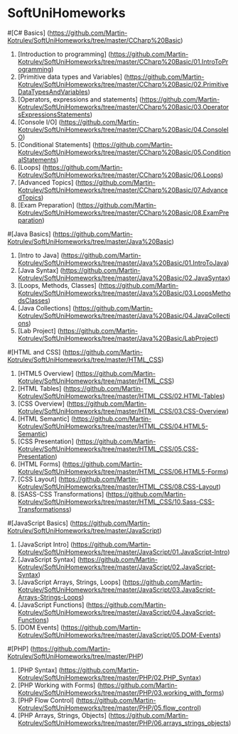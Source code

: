 SoftUniHomeworks
================
#[C# Basics] (https://github.com/Martin-Kotrulev/SoftUniHomeworks/tree/master/CCharp%20Basic)
1. [Introduction to programming] (https://github.com/Martin-Kotrulev/SoftUniHomeworks/tree/master/CCharp%20Basic/01.IntroToProgramming)
2. [Primitive data types and Variables] (https://github.com/Martin-Kotrulev/SoftUniHomeworks/tree/master/CCharp%20Basic/02.PrimitiveDataTypesAndVariables)
3. [Operators, expressions and statements] (https://github.com/Martin-Kotrulev/SoftUniHomeworks/tree/master/CCharp%20Basic/03.OperatorsExpressionsStatements)
4. [Console I/O] (https://github.com/Martin-Kotrulev/SoftUniHomeworks/tree/master/CCharp%20Basic/04.ConsoleIO)
5. [Conditional Statements] (https://github.com/Martin-Kotrulev/SoftUniHomeworks/tree/master/CCharp%20Basic/05.ConditionalStatements)
6. [Loops] (https://github.com/Martin-Kotrulev/SoftUniHomeworks/tree/master/CCharp%20Basic/06.Loops)
7. [Advanced Topics] (https://github.com/Martin-Kotrulev/SoftUniHomeworks/tree/master/CCharp%20Basic/07.AdvancedTopics)
8. [Exam Preparation] (https://github.com/Martin-Kotrulev/SoftUniHomeworks/tree/master/CCharp%20Basic/08.ExamPreparation)



#[Java Basics] (https://github.com/Martin-Kotrulev/SoftUniHomeworks/tree/master/Java%20Basic)
1. [Intro to Java] (https://github.com/Martin-Kotrulev/SoftUniHomeworks/tree/master/Java%20Basic/01.IntroToJava)
2. [Java Syntax] (https://github.com/Martin-Kotrulev/SoftUniHomeworks/tree/master/Java%20Basic/02.JavaSyntax)
3. [Loops, Methods, Classes] (https://github.com/Martin-Kotrulev/SoftUniHomeworks/tree/master/Java%20Basic/03.LoopsMethodsClasses)
4. [Java Collections] (https://github.com/Martin-Kotrulev/SoftUniHomeworks/tree/master/Java%20Basic/04.JavaCollections)
5. [Lab Project] (https://github.com/Martin-Kotrulev/SoftUniHomeworks/tree/master/Java%20Basic/LabProject)



#[HTML and CSS] (https://github.com/Martin-Kotrulev/SoftUniHomeworks/tree/master/HTML_CSS)
1. [HTML5 Overview] (https://github.com/Martin-Kotrulev/SoftUniHomeworks/tree/master/HTML_CSS)
2. [HTML Tables] (https://github.com/Martin-Kotrulev/SoftUniHomeworks/tree/master/HTML_CSS/02.HTML-Tables)
3. [CSS Overview] (https://github.com/Martin-Kotrulev/SoftUniHomeworks/tree/master/HTML_CSS/03.CSS-Overview)
4. [HTML Semantic] (https://github.com/Martin-Kotrulev/SoftUniHomeworks/tree/master/HTML_CSS/04.HTML5-Semantic)
5. [CSS Presentation] (https://github.com/Martin-Kotrulev/SoftUniHomeworks/tree/master/HTML_CSS/05.CSS-Presentation)
6. [HTML Forms] (https://github.com/Martin-Kotrulev/SoftUniHomeworks/tree/master/HTML_CSS/06.HTML5-Forms)
7. [CSS Layout] (https://github.com/Martin-Kotrulev/SoftUniHomeworks/tree/master/HTML_CSS/08.CSS-Layout)
8. [SASS-CSS Transformations] (https://github.com/Martin-Kotrulev/SoftUniHomeworks/tree/master/HTML_CSS/10.Sass-CSS-Transformationss)



#[JavaScript Basics] (https://github.com/Martin-Kotrulev/SoftUniHomeworks/tree/master/JavaScript)
1. [JavaScript Intro] (https://github.com/Martin-Kotrulev/SoftUniHomeworks/tree/master/JavaScript/01.JavaScript-Intro)
2. [JavaScript Syntax] (https://github.com/Martin-Kotrulev/SoftUniHomeworks/tree/master/JavaScript/02.JavaScript-Syntax)
3. [JavaScript Arrays, Strings, Loops] (https://github.com/Martin-Kotrulev/SoftUniHomeworks/tree/master/JavaScript/03.JavaScript-Arrays-Strings-Loops)
4. [JavaScript Functions] (https://github.com/Martin-Kotrulev/SoftUniHomeworks/tree/master/JavaScript/04.JavaScript-Functions)
5. [DOM Events] (https://github.com/Martin-Kotrulev/SoftUniHomeworks/tree/master/JavaScript/05.DOM-Events)



#[PHP] (https://github.com/Martin-Kotrulev/SoftUniHomeworks/tree/master/PHP)
1. [PHP Syntax] (https://github.com/Martin-Kotrulev/SoftUniHomeworks/tree/master/PHP/02.PHP_Syntax)
2. [PHP Working with Forms] (https://github.com/Martin-Kotrulev/SoftUniHomeworks/tree/master/PHP/03.working_with_forms)
3. [PHP Flow Control] (https://github.com/Martin-Kotrulev/SoftUniHomeworks/tree/master/PHP/05.flow_control)
4. [PHP Arrays, Strings, Objects] (https://github.com/Martin-Kotrulev/SoftUniHomeworks/tree/master/PHP/06.arrays_strings_objects)
